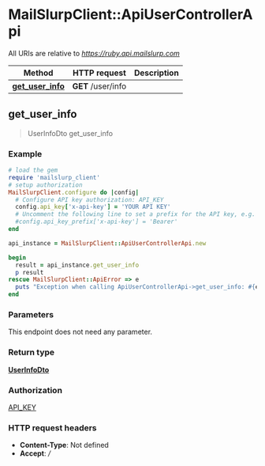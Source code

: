 # MailSlurpClient::ApiUserControllerApi

All URIs are relative to *https://ruby.api.mailslurp.com*

Method | HTTP request | Description
------------- | ------------- | -------------
[**get_user_info**](ApiUserControllerApi#get_user_info) | **GET** /user/info | 



## get_user_info

> UserInfoDto get_user_info



### Example

```ruby
# load the gem
require 'mailslurp_client'
# setup authorization
MailSlurpClient.configure do |config|
  # Configure API key authorization: API_KEY
  config.api_key['x-api-key'] = 'YOUR API KEY'
  # Uncomment the following line to set a prefix for the API key, e.g. 'Bearer' (defaults to nil)
  #config.api_key_prefix['x-api-key'] = 'Bearer'
end

api_instance = MailSlurpClient::ApiUserControllerApi.new

begin
  result = api_instance.get_user_info
  p result
rescue MailSlurpClient::ApiError => e
  puts "Exception when calling ApiUserControllerApi->get_user_info: #{e}"
end
```

### Parameters

This endpoint does not need any parameter.

### Return type

[**UserInfoDto**](UserInfoDto)

### Authorization

[API_KEY](../README#API_KEY)

### HTTP request headers

- **Content-Type**: Not defined
- **Accept**: */*

